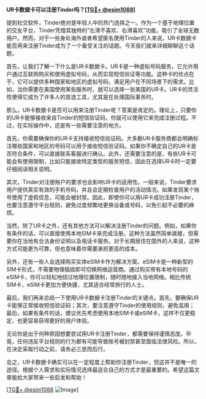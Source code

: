 **UR卡数据卡可以注册Tinder吗？[[TG💪+ @esim1088](https://t.me/s/esim1088)]**

提到社交软件，Tinder绝对是年轻人中的热门选择之一。作为一个基于地理位置的交友平台，Tinder凭借其独特的“左滑不喜欢、右滑喜欢”功能，吸引了全球无数用户。然而，对于一些身处海外或者希望匿名使用Tinder的人来说，UR卡数据卡能否用来注册Tinder成为了一个备受关注的话题。今天我们就来详细聊聊这个话题。

首先，让我们了解一下什么是UR卡数据卡。UR卡是一种虚拟号码服务，它允许用户通过互联网购买和使用虚拟号码，从而实现短信验证等功能。这种卡的优点在于，它可以提供多种国家和地区的虚拟号码，满足用户在不同场景下的需求。比如，当你需要在美国使用某些服务时，就可以选择一张美国的UR卡。UR卡的灵活性使得它成为了许多人的首选工具，尤其是在处理国际事务时。

那么，UR卡数据卡是否可以用来注册Tinder呢？答案是肯定的。理论上，只要你的UR卡能够接收来自Tinder的短信验证码，你就可以使用它来完成注册过程。不过，在实际操作中，还是有一些需要注意的地方。

首先，你需要确保你的UR卡支持接收短信验证码。大多数UR卡服务商都会明确标注哪些国家和地区的号码可以用于接收短信验证码。如果你不确定自己的UR卡是否符合条件，可以直接联系客服进行确认。此外，还需要注意的是，有些UR卡可能会有使用限制，比如只能接收特定类型的服务短信，因此在选择UR卡时一定要仔细阅读相关说明。

其次，Tinder对注册账户的要求也会影响UR卡的适用性。一般来说，Tinder要求用户提供真实有效的手机号码，并且会定期检查用户的活动情况。如果发现某个账号使用了虚假信息，可能会被封禁。因此，即使你可以用UR卡成功注册Tinder，也要注意遵守平台规则，避免过度频繁地更换设备或号码，以免引起不必要的麻烦。

当然，除了UR卡之外，还有其他方法可以解决注册Tinder的问题。例如，如果你有条件的话，可以直接使用本地SIM卡来完成注册。这种方法虽然简单直接，但需要你在当地有合法身份证明以及电话卡服务。对于长期居住在国外的人来说，这种方式可能更为可靠，但也意味着你需要承担更高的成本。

另外，还有一些人会选择购买实体eSIM卡作为解决方案。eSIM卡是一种新型的SIM卡形式，不需要物理插拔即可切换网络运营商。通过购买带有本地号码的eSIM卡，你可以轻松地绕过地理位置限制，随时随地接入当地网络。相比传统SIM卡，eSIM卡更加方便快捷，尤其适合经常旅行的人士。

最后，我们再来总结一下使用UR卡数据卡注册Tinder的关键点。首先，要确保UR卡能够正常接收短信验证码；其次，要注意遵守Tinder的使用规则，避免滥用；最后，如果有条件的话，建议优先考虑使用本地SIM卡或eSIM卡，这样不仅更稳定，也更容易获得更好的用户体验。

无论你是出于何种原因想要尝试用UR卡注册Tinder，都需要保持谨慎态度。毕竟，任何违反平台规则的行为都有可能导致账号被封禁甚至面临法律风险。所以，在决定采取行动之前，请务必三思而后行。

总之，UR卡数据卡确实可以在一定程度上帮助你注册Tinder，但这并不是唯一的途径。根据个人需求和实际情况选择最适合自己的方式才是最重要的。希望这篇文章能给大家带来一些启发和帮助！

[[TG💪+ @esim1088](https://t.me/s/esim1088) ![Image](https://i.postimg.cc/4NQfJmqS/Snipaste-2025-05-13-00-14-12.png)]